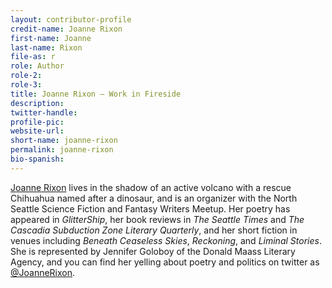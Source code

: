 ```yaml
---
layout: contributor-profile
credit-name: Joanne Rixon
first-name: Joanne
last-name: Rixon
file-as: r
role: Author
role-2:
role-3:
title: Joanne Rixon — Work in Fireside
description:
twitter-handle:
profile-pic:
website-url:
short-name: joanne-rixon
permalink: joanne-rixon
bio-spanish:
---
```

[Joanne Rixon](https://www.joannerixon.com) lives in the shadow of an active volcano with a rescue Chihuahua named after a dinosaur, and is an organizer with the North Seattle Science Fiction and Fantasy Writers Meetup. Her poetry has appeared in _GlitterShip_, her book reviews in _The Seattle Times_ and _The Cascadia Subduction Zone Literary Quarterly_, and her short fiction in venues including _Beneath Ceaseless Skies_, _Reckoning_, and _Liminal Stories_. She is represented by Jennifer Goloboy of the Donald Maass Literary Agency, and you can find her yelling about poetry and politics on twitter as [@JoanneRixon](https://www.twitter.com/JoanneRixon).
